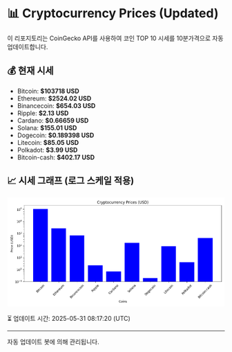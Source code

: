 
# 📊 Cryptocurrency Prices (Updated)

이 리포지토리는 CoinGecko API를 사용하여 코인 TOP 10 시세를 10분가격으로 자동 업데이트합니다.

## 💰 현재 시세
- Bitcoin: **$103718 USD**
- Ethereum: **$2524.02 USD**
- Binancecoin: **$654.03 USD**
- Ripple: **$2.13 USD**
- Cardano: **$0.66659 USD**
- Solana: **$155.01 USD**
- Dogecoin: **$0.189398 USD**
- Litecoin: **$85.05 USD**
- Polkadot: **$3.99 USD**
- Bitcoin-cash: **$402.17 USD**

## 📈 시세 그래프 (로그 스케일 적용)
![Crypto Prices](crypto_prices.png)

⏳ 업데이트 시간: 2025-05-31 08:17:20 (UTC)

---
자동 업데이트 봇에 의해 관리됩니다.

